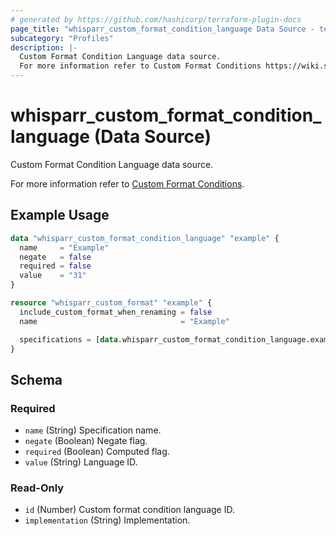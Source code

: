 ```yaml
---
# generated by https://github.com/hashicorp/terraform-plugin-docs
page_title: "whisparr_custom_format_condition_language Data Source - terraform-provider-whisparr"
subcategory: "Profiles"
description: |-
  Custom Format Condition Language data source.
  For more information refer to Custom Format Conditions https://wiki.servarr.com/whisparr/settings#conditions.
---
```


# whisparr_custom_format_condition_language (Data Source)

<!-- subcategory:Profiles --> Custom Format Condition Language data source.
For more information refer to [Custom Format Conditions](https://wiki.servarr.com/whisparr/settings#conditions).

## Example Usage

```terraform
data "whisparr_custom_format_condition_language" "example" {
  name     = "Example"
  negate   = false
  required = false
  value    = "31"
}

resource "whisparr_custom_format" "example" {
  include_custom_format_when_renaming = false
  name                                = "Example"

  specifications = [data.whisparr_custom_format_condition_language.example]
}
```

<!-- schema generated by tfplugindocs -->
## Schema

### Required

- `name` (String) Specification name.
- `negate` (Boolean) Negate flag.
- `required` (Boolean) Computed flag.
- `value` (String) Language ID.

### Read-Only

- `id` (Number) Custom format condition language ID.
- `implementation` (String) Implementation.


